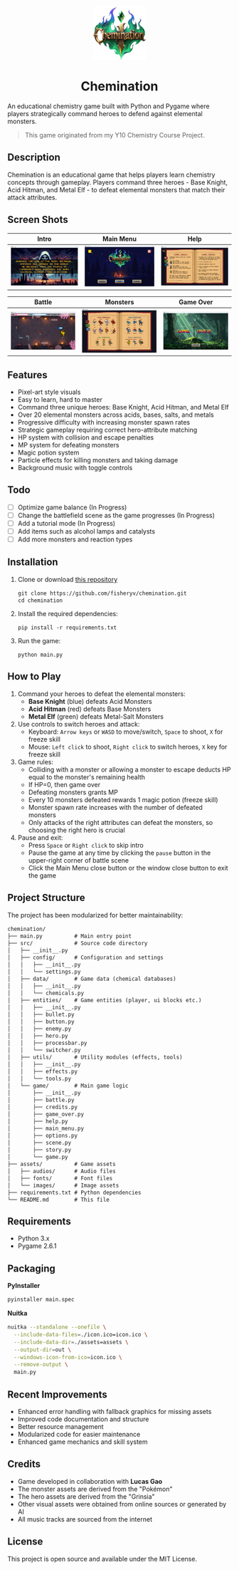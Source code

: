 <div align="center">
<img src="assets/images/ui/game_title.png" width="120" height="120" />
<h1>Chemination</h1>
</div>

An educational chemistry game built with Python and Pygame where players strategically command heroes to defend against elemental monsters. 

> This game originated from my Y10 Chemistry Course Project.

## Description

Chemination is an educational game that helps players learn chemistry concepts through gameplay. Players command three heroes - Base Knight, Acid Hitman, and Metal Elf - to defeat elemental monsters that match their attack attributes.

## Screen Shots

|              Intro              |                Main Menu                |             Help              |
|:-------------------------------:|:---------------------------------------:|:-----------------------------:|
| ![Intro](screenshots/intro.png) | ![Main Menu](screenshots/main_menu.png) | ![Help](screenshots/help.png) |

|              Battle              |               Monsters                |              Game Over              |
|:--------------------------------:|:-------------------------------------:|:-----------------------------------:|
| ![Intro](screenshots/battle.png) | ![Main Menu](screenshots/monster.png) | ![Help](screenshots/game_over.png)  |

## Features

- Pixel-art style visuals
- Easy to learn, hard to master
- Command three unique heroes: Base Knight, Acid Hitman, and Metal Elf
- Over 20 elemental monsters across acids, bases, salts, and metals
- Progressive difficulty with increasing monster spawn rates
- Strategic gameplay requiring correct hero-attribute matching
- HP system with collision and escape penalties
- MP system for defeating monsters
- Magic potion system
- Particle effects for killing monsters and taking damage
- Background music with toggle controls

## Todo

- [ ] Optimize game balance (In Progress)
- [ ] Change the battlefield scene as the game progresses (In Progress)
- [ ] Add a tutorial mode (In Progress)
- [ ] Add items such as alcohol lamps and catalysts
- [ ] Add more monsters and reaction types

## Installation

1. Clone or download [this repository](https://github.com/fisheryv/chemination)
   ```
   git clone https://github.com/fisheryv/chemination.git
   cd chemination
   ```
2. Install the required dependencies:
   ```
   pip install -r requirements.txt
   ```
3. Run the game:
   ```
   python main.py
   ```

## How to Play

1. Command your heroes to defeat the elemental monsters:
   - **Base Knight** (blue) defeats Acid Monsters
   - **Acid Hitman** (red) defeats Base Monsters
   - **Metal Elf** (green) defeats Metal-Salt Monsters
2. Use controls to switch heroes and attack:
   - Keyboard: `Arrow keys` or `WASD` to move/switch, `Space` to shoot, `X` for freeze skill
   - Mouse: `Left click` to shoot, `Right click` to switch heroes, `X` key for freeze skill
3. Game rules:
   - Colliding with a monster or allowing a monster to escape deducts HP equal to the monster's remaining health
   - If HP=0, then game over
   - Defeating monsters grants MP
   - Every 10 monsters defeated rewards 1 magic potion (freeze skill)
   - Monster spawn rate increases with the number of defeated monsters
   - Only attacks of the right attributes can defeat the monsters, so choosing the right hero is crucial
4. Pause and exit:
   - Press `Space` or `Right click` to skip intro
   - Pause the game at any time by clicking the `pause` button in the upper-right corner of battle scene
   - Click the Main Menu close button or the window close button to exit the game

## Project Structure

The project has been modularized for better maintainability:

```
chemination/
├── main.py          # Main entry point
├── src/             # Source code directory
│   ├── __init__.py
│   ├── config/      # Configuration and settings
│   │   ├── __init__.py
│   │   └── settings.py
│   ├── data/        # Game data (chemical databases)
│   │   ├── __init__.py
│   │   └── chemicals.py
│   ├── entities/    # Game entities (player, ui blocks etc.)
│   │   ├── __init__.py
│   │   ├── bullet.py
│   │   ├── button.py
│   │   ├── enemy.py
│   │   ├── hero.py
│   │   ├── processbar.py
│   │   └── switcher.py
│   ├── utils/       # Utility modules (effects, tools)
│   │   ├── __init__.py
│   │   ├── effects.py
│   │   └── tools.py
│   └── game/        # Main game logic
│       ├── __init__.py
│       ├── battle.py
│       ├── credits.py
│       ├── game_over.py
│       ├── help.py
│       ├── main_menu.py
│       ├── options.py
│       ├── scene.py
│       ├── story.py
│       └── game.py
├── assets/          # Game assets
│   ├── audios/      # Audio files
│   ├── fonts/       # Font files
│   └── images/      # Image assets
├── requirements.txt # Python dependencies
└── README.md        # This file
```

## Requirements

- Python 3.x
- Pygame 2.6.1

## Packaging

**PyInstaller** 

```bash
pyinstaller main.spec
```

**Nuitka**

```bash
nuitka --standalone --onefile \
  --include-data-files=./icon.ico=icon.ico \
  --include-data-dir=./assets=assets \
  --output-dir=out \
  --windows-icon-from-ico=icon.ico \
  --remove-output \
  main.py
```

## Recent Improvements

- Enhanced error handling with fallback graphics for missing assets
- Improved code documentation and structure
- Better resource management
- Modularized code for easier maintenance
- Enhanced game mechanics and skill system

## Credits

- Game developed in collaboration with **Lucas Gao**
- The monster assets are derived from the "Pokémon"
- The hero assets are derived from the "Grinsia"
- Other visual assets were obtained from online sources or generated by AI
- All music tracks are sourced from the internet

## License

This project is open source and available under the MIT License.